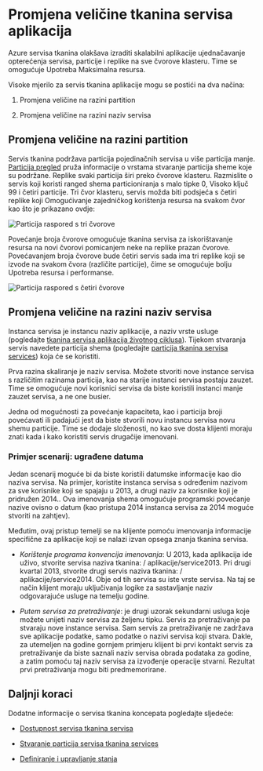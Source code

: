 <properties
   pageTitle="Skalabilnost servisa tkanina servisa | Microsoft Azure"
   description="Opisuje se kako skaliranje servisa tkanina services"
   services="service-fabric"
   documentationCenter=".net"
   authors="appi101"
   manager="timlt"
   editor=""/>

<tags
   ms.service="service-fabric"
   ms.devlang="dotnet"
   ms.topic="article"
   ms.tgt_pltfrm="NA"
   ms.workload="NA"
   ms.date="08/10/2016"
   ms.author="aprameyr"/>

# <a name="scaling-service-fabric-applications"></a>Promjena veličine tkanina servisa aplikacija
Azure servisa tkanina olakšava izraditi skalabilni aplikacije ujednačavanje opterećenja servisa, particije i replike na sve čvorove klasteru. Time se omogućuje Upotreba Maksimalna resursa.

Visoke mjerilo za servis tkanina aplikacije mogu se postići na dva načina:

1. Promjena veličine na razini partition

2. Promjena veličine na razini naziv servisa

## <a name="scaling-at-the-partition-level"></a>Promjena veličine na razini partition
Servis tkanina podržava particija pojedinačnih servisa u više particija manje. [Particija pregled](service-fabric-concepts-partitioning.md) pruža informacije o vrstama stvaranje particija sheme koje su podržane. Replike svaki particija širi preko čvorove klasteru. Razmislite o servis koji koristi ranged shema particioniranja s malo tipke 0, Visoko ključ 99 i četiri particije. Tri čvor klasteru, servis možda biti podsjeća s četiri replike koji Omogućivanje zajedničkog korištenja resursa na svakom čvor kao što je prikazano ovdje:

![Particija raspored s tri čvorove](./media/service-fabric-concepts-scalability/layout-three-nodes.png)

Povećanje broja čvorove omogućuje tkanina servisa za iskorištavanje resursa na novi čvorovi pomicanjem neke na replike prazan čvorove. Povećavanjem broja čvorove bude četiri servis sada ima tri replike koji se izvode na svakom čvora (različite particije), čime se omogućuje bolju Upotreba resursa i performanse.

![Particija raspored s četiri čvorove](./media/service-fabric-concepts-scalability/layout-four-nodes.png)

## <a name="scaling-at-the-service-name-level"></a>Promjena veličine na razini naziv servisa
Instanca servisa je instancu naziv aplikacije, a naziv vrste usluge (pogledajte [tkanina servisa aplikacija životnog ciklusa](service-fabric-application-lifecycle.md)). Tijekom stvaranja servis navedete particija shema (pogledajte [particija tkanina servisa services](service-fabric-concepts-partitioning.md)) koja će se koristiti.

Prva razina skaliranje je naziv servisa. Možete stvoriti nove instance servisa s različitim razinama particija, kao na starije instanci servisa postaju zauzet. Time se omogućuje novi korisnici servisa da biste koristili instanci manje zauzet servisa, a ne one busier.

Jedna od mogućnosti za povećanje kapaciteta, kao i particija broji povećavati ili padajući jest da biste stvorili novu instancu servisa novu shemu particije. Time se dodaje složenosti, no kao sve dosta klijenti moraju znati kada i kako koristiti servis drugačije imenovani.

### <a name="example-scenario-embedded-dates"></a>Primjer scenarij: ugrađene datuma
Jedan scenarij moguće bi da biste koristili datumske informacije kao dio naziva servisa. Na primjer, koristite instanca servisa s određenim nazivom za sve korisnike koji se spajaju u 2013, a drugi naziv za korisnike koji je pridružen 2014.. Ova imenovanja shema omogućuje programski povećanje nazive ovisno o datum (kao pristupa 2014 instanca servisa za 2014 moguće stvoriti na zahtjev).

Međutim, ovaj pristup temelji se na klijente pomoću imenovanja informacije specifične za aplikacije koji se nalazi izvan opsega znanja tkanina servisa.

- *Korištenje programa konvencija imenovanja*: U 2013, kada aplikacija ide uživo, stvorite servisa naziva tkanina: / aplikacije/service2013. Pri drugi kvartal 2013, stvorite drugi servis naziva tkanina: / aplikacije/service2014. Obje od tih servisa su iste vrste servisa. Na taj se način klijent moraju uključivanja logike za sastavljanje naziv odgovarajuće usluge na temelju godine.

- *Putem servisa za pretraživanje*: je drugi uzorak sekundarni usluga koje možete unijeti naziv servisa za željenu tipku. Servis za pretraživanje pa stvaraju nove instance servisa. Sam servis za pretraživanje ne zadržava sve aplikacije podatke, samo podatke o nazivi servisa koji stvara. Dakle, za utemeljen na godine gornjem primjeru klijent bi prvi kontakt servis za pretraživanje da biste saznali naziv servisa obrada podataka za godine, a zatim pomoću taj naziv servisa za izvođenje operacije stvarni. Rezultat prvi pretraživanja mogu biti predmemorirane.

## <a name="next-steps"></a>Daljnji koraci

Dodatne informacije o servisa tkanina koncepata pogledajte sljedeće:

- [Dostupnost servisa tkanina servisa](service-fabric-availability-services.md)

- [Stvaranje particija servisa tkanina services](service-fabric-concepts-partitioning.md)

- [Definiranje i upravljanje stanja](service-fabric-concepts-state.md)
